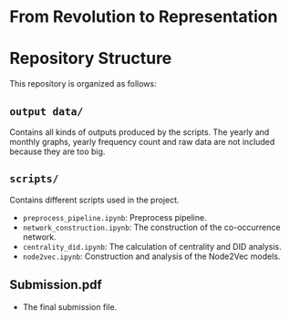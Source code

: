 # From Revolution to Representation

# Repository Structure

This repository is organized as follows:

## `output data/`
Contains all kinds of outputs produced by the scripts. The yearly and monthly graphs, yearly frequency count and raw data are not included because they are too big.

## `scripts/`
Contains different scripts used in the project.

- `preprocess_pipeline.ipynb`: Preprocess pipeline.
- `network_construction.ipynb`: The construction of the co-occurrence network.
- `centrality_did.ipynb`: The calculation of centrality and DID analysis.
- `node2vec.ipynb`: Construction and analysis of the Node2Vec models.

## Submission.pdf
- The final submission file.
